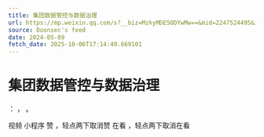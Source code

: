 ```yaml
---
title: 集团数据管控与数据治理
url: https://mp.weixin.qq.com/s?__biz=MzkyMDE5ODYwMw==&mid=2247524495&idx=1&sn=6655f0263a58f0aac0d0d0a40cec05be
source: Doonsec's feed
date: 2024-05-09
fetch_date: 2025-10-06T17:14:49.669101
---
```


# 集团数据管控与数据治理

：
，
。

视频
小程序
赞
，轻点两下取消赞
在看
，轻点两下取消在看